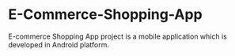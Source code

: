 # E-Commerce-Shopping-App
E-commerce Shopping App project is a mobile application which is developed in Android platform. 
